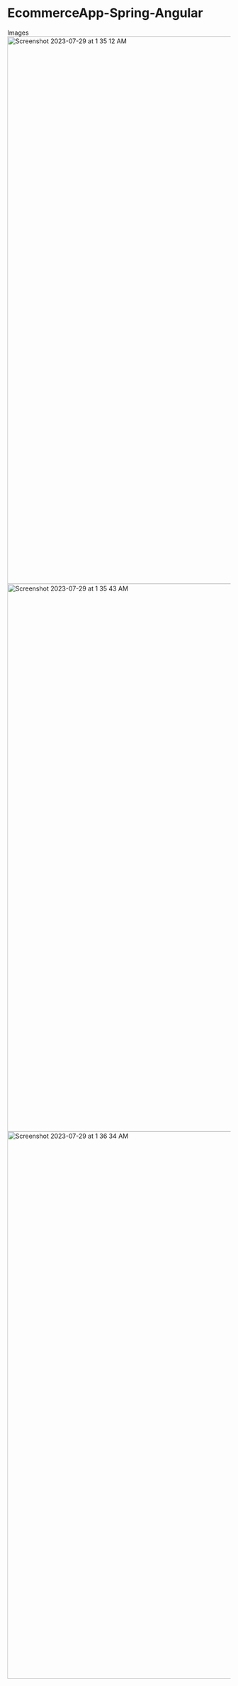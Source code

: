 # EcommerceApp-Spring-Angular
Images
<img width="1237" alt="Screenshot 2023-07-29 at 1 35 12 AM" src="https://github.com/sandy-iiit/EcommerceApp-Spring-Angular/assets/95034962/6841a9cf-3fb3-49d1-b06b-31f7a44a75bb">
<img width="1237" alt="Screenshot 2023-07-29 at 1 35 43 AM" src="https://github.com/sandy-iiit/EcommerceApp-Spring-Angular/assets/95034962/c6541c2d-2aa0-47d0-b341-e3280e498c38">
<img width="1237" alt="Screenshot 2023-07-29 at 1 36 34 AM" src="https://github.com/sandy-iiit/EcommerceApp-Spring-Angular/assets/95034962/c08b1e7e-29b2-4f98-af21-14cfa1375b72">

